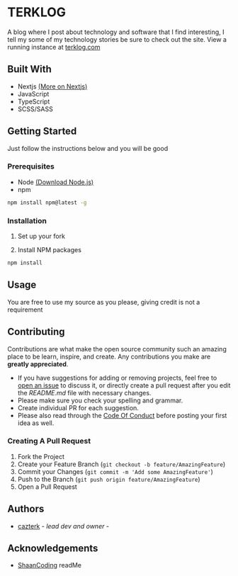 # TERKLOG

A blog where I post about technology and software that I find interesting, I tell my some of my technology stories be sure to check out the site.
View a running instance at [terklog.com](https://www.terklog.com/)
 
## Built With

- Nextjs [(More on Nextjs)](https://nextjs.org/)
- JavaScript
- TypeScript 
- SCSS/SASS

## Getting Started

Just follow the instructions below and you will be good

### Prerequisites
* Node [(Download Node.js)](https://nodejs.org/en/)
* npm

```sh
npm install npm@latest -g
```

### Installation

1. Set up your fork

3. Install NPM packages

```sh
npm install
```



## Usage

You are free to use my source as you please, giving credit is not a requirement 



## Contributing

Contributions are what make the open source community such an amazing place to be learn, inspire, and create. Any contributions you make are **greatly appreciated**.
* If you have suggestions for adding or removing projects, feel free to [open an issue](https://github.com/cazterk/blog-v0.1/issues/new) to discuss it, or directly create a pull request after you edit the *README.md* file with necessary changes.
* Please make sure you check your spelling and grammar.
* Create individual PR for each suggestion.
* Please also read through the [Code Of Conduct](https://github.com/cazterk/blog-v0.1/blob/main/CODE_OF_CONDUCT.md) before posting your first idea as well.

### Creating A Pull Request

1. Fork the Project
2. Create your Feature Branch (`git checkout -b feature/AmazingFeature`)
3. Commit your Changes (`git commit -m 'Add some AmazingFeature'`)
4. Push to the Branch (`git push origin feature/AmazingFeature`)
5. Open a Pull Request

## Authors

* [cazterk](https://github.com/cazterk) - *lead dev and owner* - 

## Acknowledgements

* [ShaanCoding](https://github.com/ShaanCoding/) readMe

